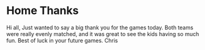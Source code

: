 # Home Thanks

Hi all,
Just wanted to say a big thank you for the games today. Both teams were really evenly matched, and it was great to see the kids having so much fun. Best of luck in your future games.
Chris